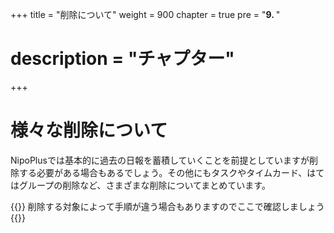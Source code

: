 +++
title = "削除について"
weight = 900
chapter = true
pre = "<b>9. </b>"
# description = "チャプター"
+++

# 様々な削除について

NipoPlusでは基本的に過去の日報を蓄積していくことを前提としていますが削除する必要がある場合もあるでしょう。その他にもタスクやタイムカード、はてはグループの削除など、さまざまな削除についてまとめています。

{{<alice pos="right" icon="here">}}
削除する対象によって手順が違う場合もありますのでここで確認しましょう
{{</alice>}}
  